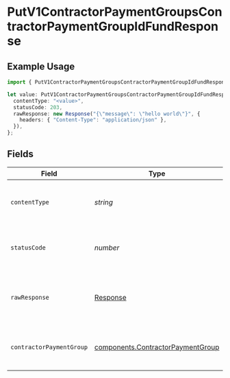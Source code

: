 # PutV1ContractorPaymentGroupsContractorPaymentGroupIdFundResponse

## Example Usage

```typescript
import { PutV1ContractorPaymentGroupsContractorPaymentGroupIdFundResponse } from "@gusto/embedded-api/models/operations";

let value: PutV1ContractorPaymentGroupsContractorPaymentGroupIdFundResponse = {
  contentType: "<value>",
  statusCode: 203,
  rawResponse: new Response("{\"message\": \"hello world\"}", {
    headers: { "Content-Type": "application/json" },
  }),
};
```

## Fields

| Field                                                                                  | Type                                                                                   | Required                                                                               | Description                                                                            |
| -------------------------------------------------------------------------------------- | -------------------------------------------------------------------------------------- | -------------------------------------------------------------------------------------- | -------------------------------------------------------------------------------------- |
| `contentType`                                                                          | *string*                                                                               | :heavy_check_mark:                                                                     | HTTP response content type for this operation                                          |
| `statusCode`                                                                           | *number*                                                                               | :heavy_check_mark:                                                                     | HTTP response status code for this operation                                           |
| `rawResponse`                                                                          | [Response](https://developer.mozilla.org/en-US/docs/Web/API/Response)                  | :heavy_check_mark:                                                                     | Raw HTTP response; suitable for custom response parsing                                |
| `contractorPaymentGroup`                                                               | [components.ContractorPaymentGroup](../../models/components/contractorpaymentgroup.md) | :heavy_minus_sign:                                                                     | Full contractor payment group object                                                   |